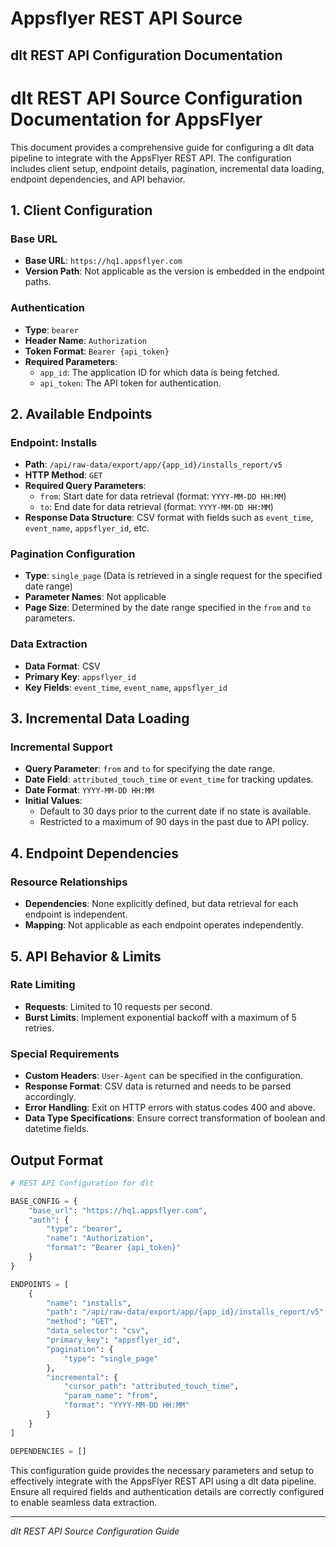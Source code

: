 # Appsflyer REST API Source

## dlt REST API Configuration Documentation

# dlt REST API Source Configuration Documentation for AppsFlyer

This document provides a comprehensive guide for configuring a dlt data pipeline to integrate with the AppsFlyer REST API. The configuration includes client setup, endpoint details, pagination, incremental data loading, endpoint dependencies, and API behavior.

## 1. Client Configuration

### Base URL
- **Base URL**: `https://hq1.appsflyer.com`
- **Version Path**: Not applicable as the version is embedded in the endpoint paths.

### Authentication
- **Type**: `bearer`
- **Header Name**: `Authorization`
- **Token Format**: `Bearer {api_token}`
- **Required Parameters**: 
  - `app_id`: The application ID for which data is being fetched.
  - `api_token`: The API token for authentication.

## 2. Available Endpoints

### Endpoint: Installs
- **Path**: `/api/raw-data/export/app/{app_id}/installs_report/v5`
- **HTTP Method**: `GET`
- **Required Query Parameters**:
  - `from`: Start date for data retrieval (format: `YYYY-MM-DD HH:MM`)
  - `to`: End date for data retrieval (format: `YYYY-MM-DD HH:MM`)
- **Response Data Structure**: CSV format with fields such as `event_time`, `event_name`, `appsflyer_id`, etc.

### Pagination Configuration
- **Type**: `single_page` (Data is retrieved in a single request for the specified date range)
- **Parameter Names**: Not applicable
- **Page Size**: Determined by the date range specified in the `from` and `to` parameters.

### Data Extraction
- **Data Format**: CSV
- **Primary Key**: `appsflyer_id`
- **Key Fields**: `event_time`, `event_name`, `appsflyer_id`

## 3. Incremental Data Loading

### Incremental Support
- **Query Parameter**: `from` and `to` for specifying the date range.
- **Date Field**: `attributed_touch_time` or `event_time` for tracking updates.
- **Date Format**: `YYYY-MM-DD HH:MM`
- **Initial Values**: 
  - Default to 30 days prior to the current date if no state is available.
  - Restricted to a maximum of 90 days in the past due to API policy.

## 4. Endpoint Dependencies

### Resource Relationships
- **Dependencies**: None explicitly defined, but data retrieval for each endpoint is independent.
- **Mapping**: Not applicable as each endpoint operates independently.

## 5. API Behavior & Limits

### Rate Limiting
- **Requests**: Limited to 10 requests per second.
- **Burst Limits**: Implement exponential backoff with a maximum of 5 retries.

### Special Requirements
- **Custom Headers**: `User-Agent` can be specified in the configuration.
- **Response Format**: CSV data is returned and needs to be parsed accordingly.
- **Error Handling**: Exit on HTTP errors with status codes 400 and above.
- **Data Type Specifications**: Ensure correct transformation of boolean and datetime fields.

## Output Format

```python
# REST API Configuration for dlt

BASE_CONFIG = {
    "base_url": "https://hq1.appsflyer.com",
    "auth": {
        "type": "bearer",
        "name": "Authorization",
        "format": "Bearer {api_token}"
    }
}

ENDPOINTS = [
    {
        "name": "installs",
        "path": "/api/raw-data/export/app/{app_id}/installs_report/v5",
        "method": "GET",
        "data_selector": "csv",
        "primary_key": "appsflyer_id",
        "pagination": {
            "type": "single_page"
        },
        "incremental": {
            "cursor_path": "attributed_touch_time",
            "param_name": "from",
            "format": "YYYY-MM-DD HH:MM"
        }
    }
]

DEPENDENCIES = []
```

This configuration guide provides the necessary parameters and setup to effectively integrate with the AppsFlyer REST API using a dlt data pipeline. Ensure all required fields and authentication details are correctly configured to enable seamless data extraction.

---
*dlt REST API Source Configuration Guide*